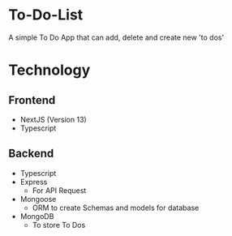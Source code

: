 # To-Do-List
A simple To Do App that can add, delete and create new 'to dos'
# Technology
## Frontend
- NextJS (Version 13)
- Typescript
## Backend
- Typescript
- Express
  - For API Request
- Mongoose
  - ORM to create Schemas and models for database
- MongoDB
  - To store To Dos
